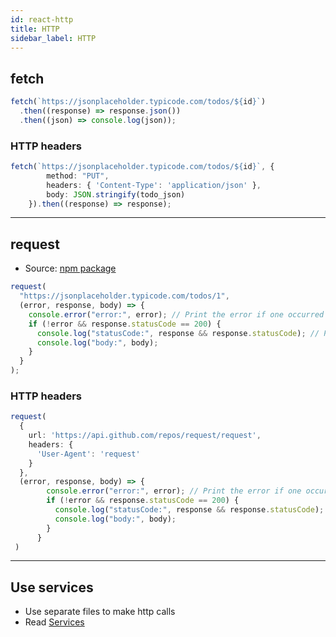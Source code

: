 ```yaml
---
id: react-http
title: HTTP
sidebar_label: HTTP
---
```


## fetch

```ts title="App.tsx"
fetch(`https://jsonplaceholder.typicode.com/todos/${id}`)
  .then((response) => response.json())
  .then((json) => console.log(json));
```

### HTTP headers

```ts title="App.tsx"
fetch(`https://jsonplaceholder.typicode.com/todos/${id}`, {
        method: "PUT",
        headers: { 'Content-Type': 'application/json' },
        body: JSON.stringify(todo_json)
    }).then((response) => response);
```

---

## request

- Source: [npm package](https://www.npmjs.com/package/request)

```ts title="App.tsx"
request(
  "https://jsonplaceholder.typicode.com/todos/1",
  (error, response, body) => {
    console.error("error:", error); // Print the error if one occurred
    if (!error && response.statusCode == 200) {
      console.log("statusCode:", response && response.statusCode); // Print the response status code if a response was received
      console.log("body:", body);
    }
  }
);
```

### HTTP headers

```ts title="App.tsx"
request(
  {
    url: 'https://api.github.com/repos/request/request',
    headers: {
      'User-Agent': 'request'
    }
  },
  (error, response, body) => {
        console.error("error:", error); // Print the error if one occurred
        if (!error && response.statusCode == 200) {
          console.log("statusCode:", response && response.statusCode); // Print the response status code if a response was received
          console.log("body:", body);
        }
      }
 )
```
---

## Use services

- Use separate files to make http calls
- Read [Services](react-services)
